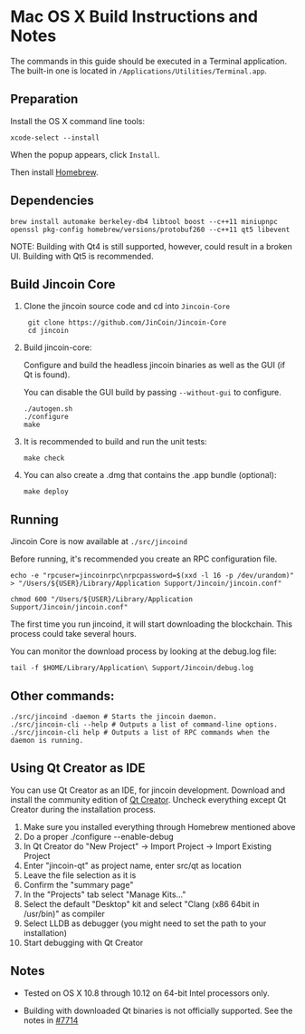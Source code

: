 Mac OS X Build Instructions and Notes
====================================
The commands in this guide should be executed in a Terminal application.
The built-in one is located in `/Applications/Utilities/Terminal.app`.

Preparation
-----------
Install the OS X command line tools:

`xcode-select --install`

When the popup appears, click `Install`.

Then install [Homebrew](http://brew.sh).

Dependencies
----------------------

    brew install automake berkeley-db4 libtool boost --c++11 miniupnpc openssl pkg-config homebrew/versions/protobuf260 --c++11 qt5 libevent

NOTE: Building with Qt4 is still supported, however, could result in a broken UI. Building with Qt5 is recommended.

Build Jincoin Core
------------------------

1. Clone the jincoin source code and cd into `Jincoin-Core`

        git clone https://github.com/JinCoin/Jincoin-Core
        cd jincoin

2.  Build jincoin-core:

    Configure and build the headless jincoin binaries as well as the GUI (if Qt is found).

    You can disable the GUI build by passing `--without-gui` to configure.

        ./autogen.sh
        ./configure
        make

3.  It is recommended to build and run the unit tests:

        make check

4.  You can also create a .dmg that contains the .app bundle (optional):

        make deploy

Running
-------

Jincoin Core is now available at `./src/jincoind`

Before running, it's recommended you create an RPC configuration file.

    echo -e "rpcuser=jincoinrpc\nrpcpassword=$(xxd -l 16 -p /dev/urandom)" > "/Users/${USER}/Library/Application Support/Jincoin/jincoin.conf"

    chmod 600 "/Users/${USER}/Library/Application Support/Jincoin/jincoin.conf"

The first time you run jincoind, it will start downloading the blockchain. This process could take several hours.

You can monitor the download process by looking at the debug.log file:

    tail -f $HOME/Library/Application\ Support/Jincoin/debug.log

Other commands:
-------

    ./src/jincoind -daemon # Starts the jincoin daemon.
    ./src/jincoin-cli --help # Outputs a list of command-line options.
    ./src/jincoin-cli help # Outputs a list of RPC commands when the daemon is running.

Using Qt Creator as IDE
------------------------
You can use Qt Creator as an IDE, for jincoin development.
Download and install the community edition of [Qt Creator](https://www.qt.io/download/).
Uncheck everything except Qt Creator during the installation process.

1. Make sure you installed everything through Homebrew mentioned above
2. Do a proper ./configure --enable-debug
3. In Qt Creator do "New Project" -> Import Project -> Import Existing Project
4. Enter "jincoin-qt" as project name, enter src/qt as location
5. Leave the file selection as it is
6. Confirm the "summary page"
7. In the "Projects" tab select "Manage Kits..."
8. Select the default "Desktop" kit and select "Clang (x86 64bit in /usr/bin)" as compiler
9. Select LLDB as debugger (you might need to set the path to your installation)
10. Start debugging with Qt Creator

Notes
-----

* Tested on OS X 10.8 through 10.12 on 64-bit Intel processors only.

* Building with downloaded Qt binaries is not officially supported. See the notes in [#7714](https://github.com/bitcoin/bitcoin/issues/7714)
